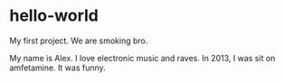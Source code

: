 # hello-world
My first project. We are smoking bro.

My name is Alex. 
I love electronic music and raves. 
In 2013, I was sit on amfetamine. 
It was funny.
